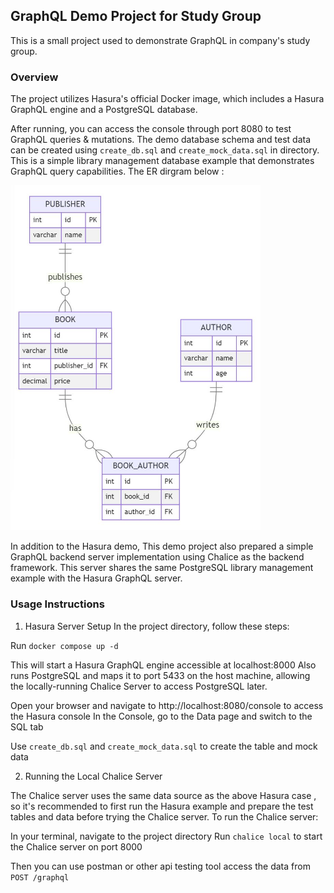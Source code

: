## GraphQL Demo Project for Study Group

This is a small project used to demonstrate GraphQL in  company's study group.

### Overview

The project utilizes Hasura's official Docker image, which includes a Hasura GraphQL engine and a PostgreSQL database.

After running, you can access the console through port 8080 to test GraphQL queries & mutations.
The demo database schema and test data can be created using `create_db.sql` and `create_mock_data.sql` in directory.
This is a simple library management database example that demonstrates GraphQL query capabilities.
The ER dirgram below :

<img title="ER-diagram" alt="ER-diagram" src="./Demo_ERD.jpg" width=400>

In addition to the Hasura demo, This demo project also prepared a simple GraphQL backend server implementation using Chalice as the backend framework. This server shares the same PostgreSQL library management example with the Hasura GraphQL server.

### Usage Instructions

1. Hasura Server Setup In the project directory, follow these steps:

Run `docker compose up -d`

This will start a Hasura GraphQL engine accessible at localhost:8000
Also runs PostgreSQL and maps it to port 5433 on the host machine, allowing the locally-running Chalice Server to access PostgreSQL later.


Open your browser and navigate to http://localhost:8080/console to access the Hasura console
In the Console, go to the Data page and switch to the SQL tab

Use `create_db.sql` and `create_mock_data.sql` to create the table and mock data

2. Running the Local Chalice Server

The Chalice server uses the same data source as the above Hasura case , so it's recommended to first run the Hasura example and prepare the test tables and data before trying the Chalice server.
To run the Chalice server:

In your terminal, navigate to the project directory
Run `chalice local` to start the Chalice server on port 8000

Then you can use postman or other api testing tool access the data from `POST /graphql`